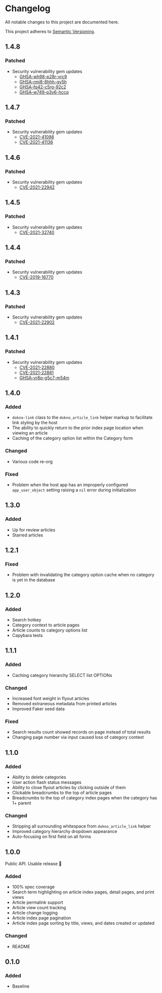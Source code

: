 # Changelog
All notable changes to this project are documented here.

This project adheres to [Semantic Versioning](http://semver.org/spec/v2.0.0.html).

## 1.4.8
### Patched
- Security vulnerability gem updates
  - [GHSA-wh98-p28r-vrc9](https://github.com/advisories/GHSA-wh98-p28r-vrc9)
  - [GHSA-rmj8-8hhh-gv5h](https://github.com/advisories/GHSA-rmj8-8hhh-gv5h)
  - [GHSA-fq42-c5rg-92c2](https://github.com/advisories/GHSA-fq42-c5rg-92c2)
  - [GHSA-w749-p3v6-hccq](https://github.com/advisories/GHSA-w749-p3v6-hccq)

## 1.4.7
### Patched
- Security vulnerability gem updates
  - [CVE-2021-41098](https://github.com/advisories/GHSA-2rr5-8q37-2w7h)
  - [CVE-2021-41136](https://github.com/advisories/GHSA-48w2-rm65-62xx)

## 1.4.6
### Patched
- Security vulnerability gem updates
  - [CVE-2021-22942](https://github.com/advisories/GHSA-2rqw-v265-jf8c)

## 1.4.5
### Patched
- Security vulnerability gem updates
  - [CVE-2021-32740](https://github.com/advisories/GHSA-jxhc-q857-3j6g)

## 1.4.4
### Patched
- Security vulnerability gem updates
  - [CVE-2019-16770](https://github.com/puma/puma/security/advisories/GHSA-7xx3-m584-x994)

## 1.4.3
### Patched
- Security vulnerability gem updates
  - [CVE-2021-22902](https://github.com/advisories/GHSA-g8ww-46x2-2p65)

## 1.4.1
### Patched
- Security vulnerability gem updates
  - [CVE-2021-22880](https://github.com/advisories/GHSA-8hc4-xxm3-5ppp)
  - [CVE-2021-22881](https://github.com/advisories/GHSA-8877-prq4-9xfw)
  - [GHSA-vr8q-g5c7-m54m](https://github.com/advisories/GHSA-vr8q-g5c7-m54m)

## 1.4.0
### Added
- `dokno-link` class to the `dokno_article_link` helper markup to facilitate link styling by the host
- The ability to quickly return to the prior index page location when viewing an article
- Caching of the category option list within the Category form

### Changed
- Various code re-org

### Fixed
- Problem when the host app has an improperly configured `app_user_object` setting raising a `nil` error during initialization

## 1.3.0
### Added
- Up for review articles
- Starred articles

## 1.2.1
### Fixed
- Problem with invalidating the category option cache when no category is yet in the database

## 1.2.0
### Added
- Search hotkey
- Category context to article pages
- Article counts to category options list
- Capybara tests

## 1.1.1
### Added
- Caching category hierarchy SELECT list OPTIONs

### Changed
- Increased font weight in flyout articles
- Removed extraneous metadata from printed articles
- Improved Faker seed data

### Fixed
- Search results count showed records on page instead of total results
- Changing page number via input caused loss of category context

## 1.1.0
### Added
- Ability to delete categories
- User action flash status messages
- Ability to close flyout articles by clicking outside of them
- Clickable breadcrumbs to the top of article pages
- Breadcrumbs to the top of category index pages when the category has 1+ parent

### Changed
- Stripping all surrounding whitespace from `dokno_article_link` helper
- Improved category hierarchy dropdown appearance
- Auto-focusing on first field on all forms

## 1.0.0
Public API. Usable release :tada:

### Added
- 100% spec coverage
- Search term highlighting on article index pages, detail pages, and print views
- Article permalink support
- Article view count tracking
- Article change logging
- Article index page pagination
- Article index page sorting by title, views, and dates created or updated

### Changed
- README

## 0.1.0
### Added
- Baseline
